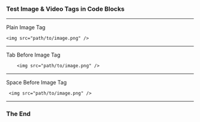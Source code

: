 ### Test Image & Video Tags in Code Blocks

---

Plain Image Tag

```
<img src="path/to/image.png" />
```

---

Tab Before Image Tag

```
    <img src="path/to/image.png" />
```

---

Space Before Image Tag

```
 <img src="path/to/image.png" />
```

---

### The End


